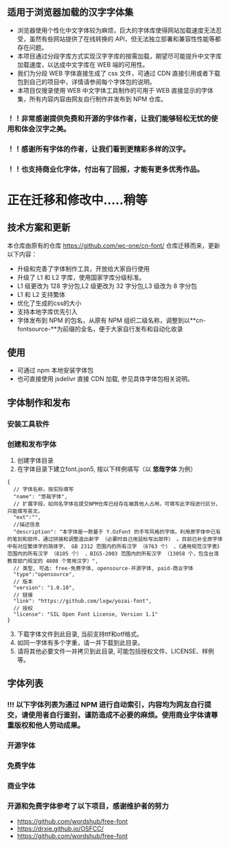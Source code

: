 ## 适用于浏览器加载的汉字字体集

- 浏览器使用个性化中文字体较为麻烦，巨大的字体库使得网站加载速度无法忍受，虽然有些网站提供了在线转换的 API，但无法独立部署和兼容性性能等都存在问题。
- 本项目通过分段字库方式实现汉字字库的按需加载，期望尽可能提升中文字库加载速度，以达成中文字库在 WEB 端的可用性。
- 我们为分段 WEB 字体直接生成了 css 文件，可通过 CDN 直接引用或者下载包到自己的项目中，详情请参阅每个字体包的说明。
- 本项目仅搜录使用 WEB 中文字体工具制作的可用于 WEB 直接显示的字体集，所有内容内容由网友自行制作并发布到 NPM 仓库。

### ！！非常感谢提供免费和开源的字体作者，让我们能够轻松无忧的使用和体会汉字之美。

### ！！感谢所有字体的作者，让我们看到更精彩多样的汉字。

### ！！也支持商业化字体，付出有了回报，才能有更多优秀作品。

# 正在迁移和修改中.....稍等

## 技术方案和更新

本仓库由原有的仓库 https://github.com/wc-one/cn-font/ 仓库迁移而来，更新以下内容：

- 升级和完善了字体制作工具，开放给大家自行使用
- 升级了 L1 和 L2 字库，使用国家字库分级标准。
- L1 级更改为 128 字分包,L2 级更改为 32 字分包,L3 级改为 8 字分包
- L1 和 L2 支持繁体
- 优化了生成的css的大小
- 支持本地字库优先引入
- 字体发布到 NPM 的包名，从原有 NPM 组织二级名称，调整到以**cn-fontsource-**为前缀的全名，便于大家自行发布和自动化收录

## 使用

- 可通过 npm 本地安装字体包
- 也可直接使用 jsdelivr 直接 CDN 加载, 参见具体字体包相关说明。

## 字体制作和发布
### 安装工具软件

### 创建和发布字体
1. 创建字体目录
2. 在字体目录下建立font.json5, 按以下样例填写（以 **悠哉字体** 为例）
```json5
{    
  // 字体名称，按实际填写
  "name": "悠哉字体", 
  // 扩展字段，如同名字体在提交NPM仓库已经存在被其他人占用，可填写此字段进行区分，只能填写英文。
  "ext":"", 
  //描述信息
  "description": "本字体是一款基于 Y.OzFont 的手写风格的字体。利用原字体中已有的笔划和部件，通过拼接和调整造出新字 （必要时自己用鼠标写出部件） 。目前已补全原字体中有对应繁体字的简体字、 GB 2312 范围内的所有汉字 （6763 个） 、《通用规范汉字表》范围内的所有汉字 （8105 个） ，BIG5-2003 范围内的所有汉字 （13058 个，包含台湾教育部门规定的 4808 个常用汉字）", 
  // 类型, 可选: free-免费字体, opensource-开源字体, paid-商业字体
  "type":"opensource", 
  // 版本
  "version": "1.0.10", 
  // 链接
  "link": "https://github.com/lxgw/yozai-font", 
  // 授权
  "license": "SIL Open Font License, Version 1.1"
}
```
3. 下载字体文件到此目录, 当前支持ttf和otf格式。
4. 如同一字体有多个字重，请一并下载到此目录。
5. 请将其他必要文件一并拷贝到此目录, 可能包括授权文件、LICENSE、样例等。



## 字体列表

### !!! 以下字体列表为通过 NPM 进行自动索引，内容均为网友自行提交，请使用者自行鉴别，谨防造成不必要的麻烦。使用商业字体请尊重版权和他人劳动成果。

### 开源字体

### 免费字体

### 商业字体

### 开源和免费字体参考了以下项目，感谢维护者的努力

- https://github.com/wordshub/free-font
- https://drxie.github.io/OSFCC/
- https://github.com/wordshub/free-font

